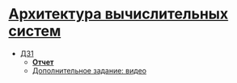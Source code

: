 # [Архитектура вычислительных систем](https://www.hse.ru/edu/courses/402853428)

- [ДЗ1](HW1/)
  - [**Отчет**](HW1/README.md)
  - [Дополнительное задание: видео](HW1/Дополнительно.mp4)
